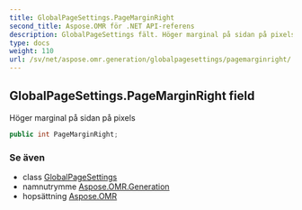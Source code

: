 ```yaml
---
title: GlobalPageSettings.PageMarginRight
second_title: Aspose.OMR för .NET API-referens
description: GlobalPageSettings fält. Höger marginal på sidan på pixels
type: docs
weight: 110
url: /sv/net/aspose.omr.generation/globalpagesettings/pagemarginright/
---
```

## GlobalPageSettings.PageMarginRight field

Höger marginal på sidan på pixels

```csharp
public int PageMarginRight;
```

### Se även

* class [GlobalPageSettings](../)
* namnutrymme [Aspose.OMR.Generation](../../globalpagesettings/)
* hopsättning [Aspose.OMR](../../../)


